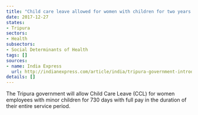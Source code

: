 ```yaml
---
title: "Child care leave allowed for women with children for two years with full pay"
date: 2017-12-27
states:
- Tripura
sectors:
- Health
subsectors:
- Social Determinants of Health
tags: []
sources:
- name: India Express
  url: http://indianexpress.com/article/india/tripura-government-introduces-child-care-leave-for-women-employees-4980992/
details: []
---
```


The Tripura government will allow Child Care Leave (CCL) for women employees with minor children for 730 days with full pay in the duration of their entire service period.
